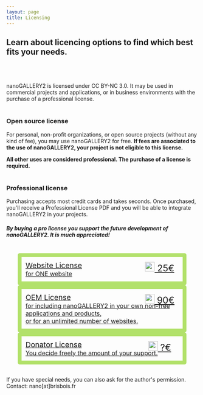 ```yaml
---
layout: page
title: Licensing
---
```


## Learn about licencing options to find which best fits your needs.
<br>
<br>
<br>
nanoGALLERY2 is licensed under CC BY-NC 3.0. It may be used in commercial projects and applications, or in business environments with the purchase of a professional license.
<br>  
<br>

### Open source license
For personal, non-profit organizations, or open source projects (without any kind of fee), you may use nanoGALLERY2 for free. <b>If fees are associated to the use of nanoGALLERY2, your project is not eligible to this license.</b>

<b>All other uses are considered professional. The purchase of a license is required.</b>  
<br>

### Professional license
Purchasing accepts most credit cards and takes seconds. Once purchased, you'll receive a Professional License PDF and you will be able to integrate nanoGALLERY2 in your projects.

##### By buying a pro license you support the future development of nanoGALLERY2. It is much appreciated!
<br>

<div style="border: 10px solid #B2E16A;border-radius: 5px;position:relative;padding:10px;width:80%;margin:auto;">
  <div style="display:blocks;">
    <a href="https://www.paypal.com/cgi-bin/webscr?cmd=_s-xclick&hosted_button_id=TR6MVMB9FFBXL">
    <span style="font-size:1.2rem;">Website License</span>
    <span style="font-size:1.0rem;"><br>for ONE website</span>
    </a>
  </div>
  <div style="font-size:1.5rem;color:#54840C;width:120px;text-align:center;position:absolute;right:0;top:0;height:100%;line-height:60px;">
    <a href="https://www.paypal.com/cgi-bin/webscr?cmd=_s-xclick&hosted_button_id=TR6MVMB9FFBXL"><img src="{{ site.url }}/images/iconmonstr-shopping-cart-15.svg" width="25"> 25€</a>
  </div>
</div>
<span></span>
<div style="border: 10px solid #B2E16A;border-radius: 5px;position:relative;padding:10px;width:80%;margin:auto;">
  <div style="display:blocks;">
    <a href="https://www.paypal.com/cgi-bin/webscr?cmd=_s-xclick&hosted_button_id=76ATCDDEA32GG">
    <span style="font-size:1.2rem;">OEM License</span>
    <span style="font-size:1.0rem;"><br>for including nanoGALLERY2 in your own non-free applications and products,<br>or for an unlimited number of websites.</span>
    </a>
  </div>
  <div style="font-size:1.5rem;color:#54840C;width:120px;text-align:center;position:absolute;right:0;top:0;height:100%;line-height:60px;">
    <a href="https://www.paypal.com/cgi-bin/webscr?cmd=_s-xclick&hosted_button_id=76ATCDDEA32GG"><img src="{{ site.url }}/images/iconmonstr-shopping-cart-15.svg" width="25"> 90€</a>
  </div>
</div>
<span></span>
<div style="border: 10px solid #B2E16A;border-radius: 5px;position:relative;padding:10px;width:80%;margin:auto;">
  <div style="display:blocks;">
    <a href="https://www.paypal.com/cgi-bin/webscr?cmd=_s-xclick&hosted_button_id=RLEB2V7XHD2C4">
    <span style="font-size:1.2rem;">Donator License</span>
    <span style="font-size:1.0rem;"><br>You decide freely the amount of your support.</span>
    </a>
  </div>
  <div style="font-size:1.5rem;color:#54840C;width:120px;text-align:center;position:absolute;right:0;top:0;height:100%;line-height:60px;">
    <a href="https://www.paypal.com/cgi-bin/webscr?cmd=_s-xclick&hosted_button_id=RLEB2V7XHD2C4"><img src="{{ site.url }}/iconmonstr-shopping-cart-15.svg" width="25"> ?€</a>
  </div>
</div> 
  
<br>
  
If you have special needs, you can also ask for the author's permission. Contact: nano[at]brisbois.fr

